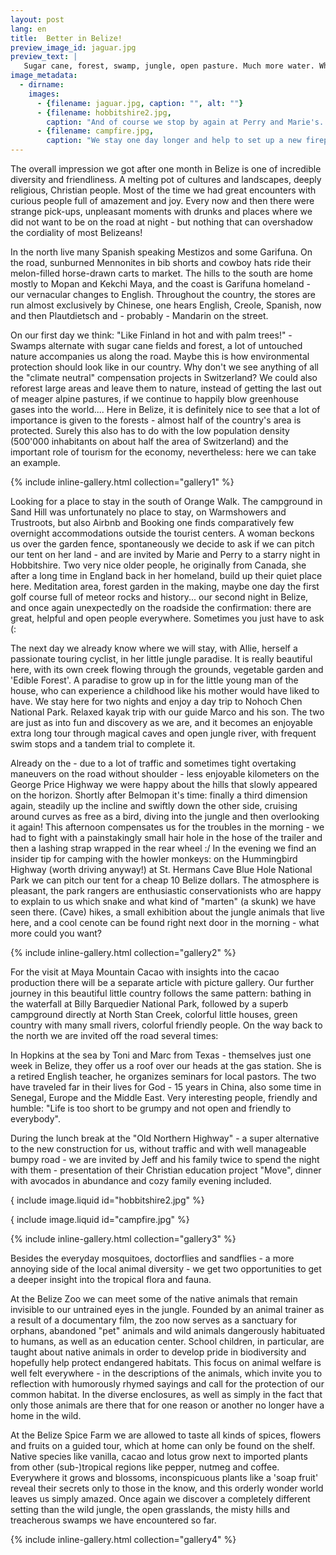 ```yaml
---
layout: post
lang: en
title:  Better in Belize!
preview_image_id: jaguar.jpg
preview_text: |
   Sugar cane, forest, swamp, jungle, open pasture. Much more water. Where Mexico welcomed us with reserved astonishment, Belize greets with loud exclamations. Have a safe journey! God bless you! Wow, what is THAT? This is SO beautiful!
image_metadata:
  - dirname:
    images:
      - {filename: jaguar.jpg, caption: "", alt: ""}
      - {filename: hobbitshire2.jpg,
        caption: "And of course we stop by again at Perry and Marie's. Roads go ever ever on, ... but always past Hobbitshire (:", alt: ""}
      - {filename: campfire.jpg,
        caption: "We stay one day longer and help to set up a new fireplace and beautify the 'Rocket Stove'.", alt: ""}
---
```


The overall impression we got after one month in Belize is one of incredible diversity and friendliness. A melting pot of cultures and landscapes, deeply religious, Christian people. Most of the time we had great encounters with curious people full of amazement and joy. Every now and then there were strange pick-ups, unpleasant moments with drunks and places where we did not want to be on the road at night - but nothing that can overshadow the cordiality of most Belizeans!

In the north live many Spanish speaking Mestizos and some Garifuna. On the road, sunburned Mennonites in bib shorts and cowboy hats ride their melon-filled horse-drawn carts to market. The hills to the south are home mostly to Mopan and Kekchi Maya, and the coast is Garifuna homeland - our vernacular changes to English. Throughout the country, the stores are run almost exclusively by Chinese, one hears English, Creole, Spanish, now and then Plautdietsch and - probably - Mandarin on the street.

On our first day we think: "Like Finland in hot and with palm trees!" - Swamps alternate with sugar cane fields and forest, a lot of untouched nature accompanies us along the road. Maybe this is how environmental protection should look like in our country. Why don't we see anything of all the "climate neutral" compensation projects in Switzerland? We could also reforest large areas and leave them to nature, instead of getting the last out of meager alpine pastures, if we continue to happily blow greenhouse gases into the world.... Here in Belize, it is definitely nice to see that a lot of importance is given to the forests - almost half of the country's area is protected. Surely this also has to do with the low population density (500'000 inhabitants on about half the area of Switzerland) and the important role of tourism for the economy, nevertheless: here we can take an example.

{% include inline-gallery.html collection="gallery1" %}

Looking for a place to stay in the south of Orange Walk. The campground in Sand Hill was unfortunately no place to stay, on Warmshowers and Trustroots, but also Airbnb and Booking one finds comparatively few overnight accommodations outside the tourist centers. A woman beckons us over the garden fence, spontaneously we decide to ask if we can pitch our tent on her land - and are invited by Marie and Perry to a starry night in Hobbitshire. Two very nice older people, he originally from Canada, she after a long time in England back in her homeland, build up their quiet place here. Meditation area, forest garden in the making, maybe one day the first golf course full of meteor rocks and history... our second night in Belize, and once again unexpectedly on the roadside the confirmation: there are great, helpful and open people everywhere. Sometimes you just have to ask (:

The next day we already know where we will stay, with Allie, herself a passionate touring cyclist, in her little jungle paradise. It is really beautiful here, with its own creek flowing through the grounds, vegetable garden and 'Edible Forest'. A paradise to grow up in for the little young man of the house, who can experience a childhood like his mother would have liked to have. We stay here for two nights and enjoy a day trip to Nohoch Chen National Park. Relaxed kayak trip with our guide Marco and his son. The two are just as into fun and discovery as we are, and it becomes an enjoyable extra long tour through magical caves and open jungle river, with frequent swim stops and a tandem trial to complete it.

Already on the - due to a lot of traffic and sometimes tight overtaking maneuvers on the road without shoulder - less enjoyable kilometers on the George Price Highway we were happy about the hills that slowly appeared on the horizon. Shortly after Belmopan it's time: finally a third dimension again, steadily up the incline and swiftly down the other side, cruising around curves as free as a bird, diving into the jungle and then overlooking it again! This afternoon compensates us for the troubles in the morning - we had to fight with a painstakingly small hair hole in the hose of the trailer and then a lashing strap wrapped in the rear wheel :/
In the evening we find an insider tip for camping with the howler monkeys: on the Hummingbird Highway (worth driving anyway!) at St. Hermans Cave Blue Hole National Park we can pitch our tent for a cheap 10 Belize dollars. The atmosphere is pleasant, the park rangers are enthusiastic conservationists who are happy to explain to us which snake and what kind of "marten" (a skunk) we have seen there. (Cave) hikes, a small exhibition about the jungle animals that live here, and a cool cenote can be found right next door in the morning - what more could you want?

{% include inline-gallery.html collection="gallery2" %}

For the visit at Maya Mountain Cacao with insights into the cacao production there will be a separate article with picture gallery. Our further journey in this beautiful little country follows the same pattern: bathing in the waterfall at Billy Barquedier National Park, followed by a superb campground directly at North Stan Creek, colorful little houses, green country with many small rivers, colorful friendly people. On the way back to the north we are invited off the road several times:

In Hopkins at the sea by Toni and Marc from Texas - themselves just one week in Belize, they offer us a roof over our heads at the gas station. She is a retired English teacher, he organizes seminars for local pastors. The two have traveled far in their lives for God - 15 years in China, also some time in Senegal, Europe and the Middle East. Very interesting people, friendly and humble: "Life is too short to be grumpy and not open and friendly to everybody".

During the lunch break at the "Old Northern Highway" - a super alternative to the new construction for us, without traffic and with well manageable bumpy road - we are invited by Jeff and his family twice to spend the night with them - presentation of their Christian education project "Move", dinner with avocados in abundance and cozy family evening included. 

{ include image.liquid id="hobbitshire2.jpg" %}

{ include image.liquid id="campfire.jpg" %}

{% include inline-gallery.html collection="gallery3" %}

Besides the everyday mosquitoes, doctorflies and sandflies - a more annoying side of the local animal diversity - we get two opportunities to get a deeper insight into the tropical flora and fauna.

At the Belize Zoo we can meet some of the native animals that remain invisible to our untrained eyes in the jungle. Founded by an animal trainer as a result of a documentary film, the zoo now serves as a sanctuary for orphans, abandoned "pet" animals and wild animals dangerously habituated to humans, as well as an education center. School children, in particular, are taught about native animals in order to develop pride in biodiversity and hopefully help protect endangered habitats. This focus on animal welfare is well felt everywhere - in the descriptions of the animals, which invite you to reflection with humorously rhymed sayings and call for the protection of our common habitat. In the diverse enclosures, as well as simply in the fact that only those animals are there that for one reason or another no longer have a home in the wild.

At the Belize Spice Farm we are allowed to taste all kinds of spices, flowers and fruits on a guided tour, which at home can only be found on the shelf. Native species like vanilla, cacao and lotus grow next to imported plants from other (sub-)tropical regions like pepper, nutmeg and coffee. Everywhere it grows and blossoms, inconspicuous plants like a 'soap fruit' reveal their secrets only to those in the know, and this orderly wonder world leaves us simply amazed. Once again we discover a completely different setting than the wild jungle, the open grasslands, the misty hills and treacherous swamps we have encountered so far.

{% include inline-gallery.html collection="gallery4" %}